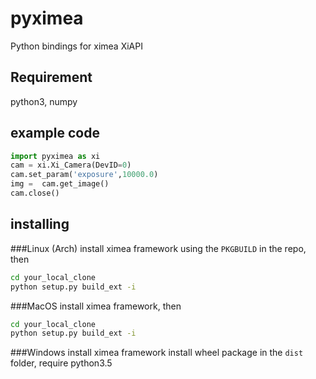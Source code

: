 pyximea
=======

Python bindings for ximea XiAPI

## Requirement
python3, numpy

## example code
```python
import pyximea as xi
cam = xi.Xi_Camera(DevID=0)
cam.set_param('exposure',10000.0)
img =  cam.get_image()
cam.close()
```

## installing
###Linux (Arch)
install ximea framework using the `PKGBUILD` in the repo, then
```bash
cd your_local_clone
python setup.py build_ext -i
```
###MacOS
install ximea framework, then
```bash
cd your_local_clone
python setup.py build_ext -i
```

###Windows
install ximea framework
install wheel package in the `dist` folder, require python3.5
